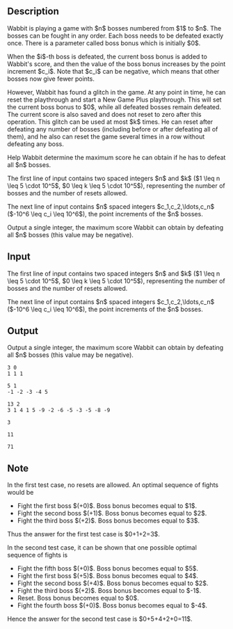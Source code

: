 ## Description

<div><p>Wabbit is playing a game with $n$ bosses numbered from $1$ to $n$. The bosses can be fought in any order. Each boss needs to be defeated <span class="tex-font-style-bf">exactly once</span>. There is a parameter called <span class="tex-font-style-bf">boss bonus</span> which is initially $0$.</p><p>When the $i$-th boss is defeated, the current <span class="tex-font-style-bf">boss bonus</span> is added to Wabbit's score, and then the value of the <span class="tex-font-style-bf">boss bonus</span> increases by the point increment $c_i$. Note that $c_i$ can be negative, which means that other bosses now give fewer points.</p><p>However, Wabbit has found a glitch in the game. At any point in time, he can reset the playthrough and start a New Game Plus playthrough. This will set the current <span class="tex-font-style-bf">boss bonus</span> to $0$, while all defeated bosses remain defeated. The current score is also saved and does <span class="tex-font-style-bf">not</span> reset to zero after this operation. This glitch can be used <span class="tex-font-style-bf">at most</span> $k$ times. He can reset after defeating any number of bosses (including before or after defeating all of them), and he also can reset the game several times in a row without defeating any boss.</p><p>Help Wabbit determine the maximum score he can obtain if he has to defeat <span class="tex-font-style-bf">all</span> $n$ bosses.</p></div><div class="input-specification"><p>The first line of input contains two spaced integers $n$ and $k$ ($1 \leq n \leq 5 \cdot 10^5$, $0 \leq k \leq 5 \cdot 10^5$), representing the number of bosses and the number of resets allowed.</p><p>The next line of input contains $n$ spaced integers $c_1,c_2,\ldots,c_n$ ($-10^6 \leq c_i \leq 10^6$), the point increments of the $n$ bosses.</p></div><div class="output-specification"><p>Output a single integer, the maximum score Wabbit can obtain by defeating all $n$ bosses (this value may be negative).</p></div>

## Input

<p>The first line of input contains two spaced integers $n$ and $k$ ($1 \leq n \leq 5 \cdot 10^5$, $0 \leq k \leq 5 \cdot 10^5$), representing the number of bosses and the number of resets allowed.</p><p>The next line of input contains $n$ spaced integers $c_1,c_2,\ldots,c_n$ ($-10^6 \leq c_i \leq 10^6$), the point increments of the $n$ bosses.</p>

## Output

<p>Output a single integer, the maximum score Wabbit can obtain by defeating all $n$ bosses (this value may be negative).</p>





```input1
3 0
1 1 1
```




```input2
5 1
-1 -2 -3 -4 5
```




```input3
13 2
3 1 4 1 5 -9 -2 -6 -5 -3 -5 -8 -9
```




```output1
3
```




```output2
11
```




```output3
71
```



## Note

<p>In the first test case, no resets are allowed. An optimal sequence of fights would be </p><ul> <li> Fight the first boss $(+0)$. Boss bonus becomes equal to $1$. </li><li> Fight the second boss $(+1)$. Boss bonus becomes equal to $2$. </li><li> Fight the third boss $(+2)$. Boss bonus becomes equal to $3$. </li></ul> <p>Thus the answer for the first test case is $0+1+2=3$.</p><p>In the second test case, it can be shown that one possible optimal sequence of fights is </p><ul> <li> Fight the fifth boss $(+0)$. Boss bonus becomes equal to $5$. </li><li> Fight the first boss $(+5)$. Boss bonus becomes equal to $4$. </li><li> Fight the second boss $(+4)$. Boss bonus becomes equal to $2$. </li><li> Fight the third boss $(+2)$. Boss bonus becomes equal to $-1$. </li><li> Reset. Boss bonus becomes equal to $0$. </li><li> Fight the fourth boss $(+0)$. Boss bonus becomes equal to $-4$. </li></ul> <p>Hence the answer for the second test case is $0+5+4+2+0=11$.</p>
